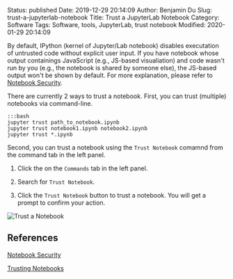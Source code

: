 Status: published
Date: 2019-12-29 20:14:09
Author: Benjamin Du
Slug: trust-a-jupyterlab-notebook
Title: Trust a JupyterLab Notebook
Category: Software
Tags: Software, tools, JupyterLab, trust notebook
Modified: 2020-01-29 20:14:09

By default, 
IPython (kernel of Jupyter/Lab notebook) disables executation of untrusted code without explicit user input.
If you have notebook whose output containings JavaScript (e.g., JS-based visualiation)
and code wasn't run by you (e.g., the notebook is shared by someone else),
the JS-based output won't be shown by default.
For more explanation,
please refer to 
[Notebook Security](https://jupyter-notebook.readthedocs.io/en/stable/security.html#notebook-security).


There are currently 2 ways to trust a notebook.
First, you can trust (multiple) notebooks via command-line.

    :::bash
    jupyter trust path_to_notebook.ipynb
    jupyter trust notebook1.ipynb notebook2.ipynb
    jupyter trust *.ipynb

Second, 
you can trust a notebook using the `Trust Notebook` comamnd from the command tab in the left panel.

1. Click the on the `Commands` tab in the left panel.

2. Search for `Trust Notebook`.

3. Click the `Trust Notebook` button to trust a notebook.
    You will get a prompt to confirm your action.

![Trust a Notebook](https://user-images.githubusercontent.com/824507/71461881-4ff7aa80-2766-11ea-8c35-0de71284907b.png)

## References

[Notebook Security](https://jupyter-notebook.readthedocs.io/en/stable/security.html#notebook-security)

[Trusting Notebooks](https://jupyter-notebook.readthedocs.io/en/stable/notebook.html#trusting-notebooks)

